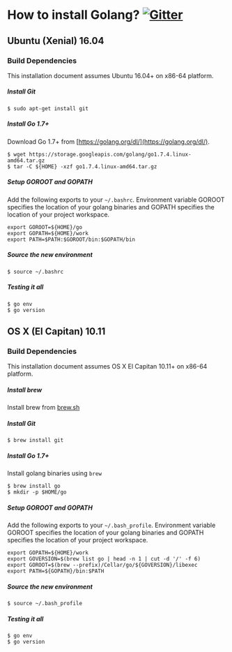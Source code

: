 # How to install Golang? [![Gitter](https://badges.gitter.im/Join%20Chat.svg)](https://gitter.im/minio/minio?utm_source=badge&utm_medium=badge&utm_campaign=pr-badge&utm_content=badge)

## Ubuntu (Xenial) 16.04

### Build Dependencies

This installation document assumes Ubuntu 16.04+ on x86-64 platform.

##### Install Git

```
$ sudo apt-get install git 
```

##### Install Go 1.7+

Download Go 1.7+ from [https://golang.org/dl/](https://golang.org/dl/).

```
$ wget https://storage.googleapis.com/golang/go1.7.4.linux-amd64.tar.gz
$ tar -C ${HOME} -xzf go1.7.4.linux-amd64.tar.gz
```

##### Setup GOROOT and GOPATH

Add the following exports to your ``~/.bashrc``. Environment variable GOROOT specifies the location of your golang binaries
and GOPATH specifies the location of your project workspace.

```
export GOROOT=${HOME}/go
export GOPATH=${HOME}/work
export PATH=$PATH:$GOROOT/bin:$GOPATH/bin
```
##### Source the new environment

```
$ source ~/.bashrc
```

##### Testing it all

```
$ go env
$ go version
```

## OS X (El Capitan) 10.11

### Build Dependencies

This installation document assumes OS X El Capitan 10.11+ on x86-64 platform.

##### Install brew

Install brew from [brew.sh](http://brew.sh/)

##### Install Git

```
$ brew install git 
```

##### Install Go 1.7+

Install golang binaries using `brew`

```
$ brew install go
$ mkdir -p $HOME/go
```

##### Setup GOROOT and GOPATH

Add the following exports to your ``~/.bash_profile``. Environment variable GOROOT specifies the location of your golang binaries
and GOPATH specifies the location of your project workspace.

```
export GOPATH=${HOME}/work
export GOVERSION=$(brew list go | head -n 1 | cut -d '/' -f 6)
export GOROOT=$(brew --prefix)/Cellar/go/${GOVERSION}/libexec
export PATH=${GOPATH}/bin:$PATH
```

##### Source the new environment

```
$ source ~/.bash_profile
```

##### Testing it all

```
$ go env
$ go version
```

